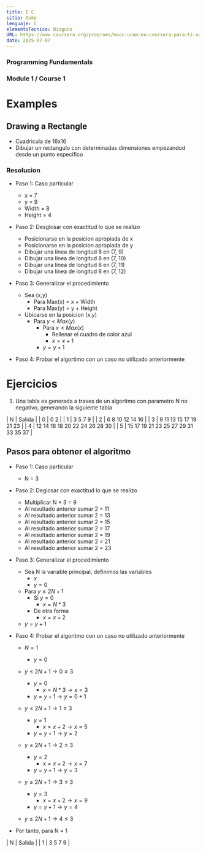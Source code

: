 ```yaml
---
title: E C
sitio: Duke
lenguaje: C
elementoTecnico: Ninguno
URL: https://www.coursera.org/programs/mooc-unam-en-coursera-para-ti-uzeau/specializations/c-programming
date: 2025-07-07
---
```

### Programming Fundamentals

### Module 1 / Course 1

<!--end_excerpt-->

# Examples
## Drawing a Rectangle
- Cuadricula de 16x16
- Dibujar un rectangulo con determinadas dimensiones empezandod desde un punto especifico

### Resolucion
- Paso 1: Caso particular
    - x = 7
    - y = 9
    - Width = 8
    - Height = 4

- Paso 2: Desglosar con exactitud lo que se realizo
    - Posicionarse en la posicion apropiada de x
    - Posicionarse en la posicion apropiada de y
    - Dibujar una linea de longitud 8 en (7, 9)
    - Dibujar una linea de longitud 8 en (7, 10)
    - Dibujar una linea de longitud 8 en (7, 11)
    - Dibujar una linea de longitud 8 en (7, 12)

- Paso 3: Generalizar el procedimiento
    - Sea (x,y)
        - Para Max(x) = x + Width
        - Para Max(y) = y + Height
    - Ubicarse en la posicion (x,y)
        - Para $y < Max(y)$
            - Para $x < Max(x)$
                - Rellenar el cuadro de color azul
                - $x = x + 1$
            - $y = y + 1$

- Paso 4: Probar el algortimo con un caso no utilizado anteriormente

# Ejercicios
1. Una tabla es generada a traves de un algoritmo con parametro N no negativo, generando la siguiente tabla

| N | Salida |
| 0 | 0 2 |
| 1 | 3 5 7 9 |
| 2 | 6 8 10 12 14 16 |
| 3 | 9 11 13 15 17 19 21 23 |
| 4 | 12 14 16 18 20 22 24 26 28 30 |
| 5 | 15 17 19 21 23 25 27 29 31 33 35 37 |

## Pasos para obtener el algoritmo
- Paso 1: Caso particular
    - N = 3

- Paso 2: Deglosar con exactitud lo que se realizo
    - Multiplicar N * 3 = 9
    - Al resultado anterior sumar 2 = 11
    - Al resultado anterior sumar 2 = 13
    - Al resultado anterior sumar 2 = 15
    - Al resultado anterior sumar 2 = 17
    - Al resultado anterior sumar 2 = 19
    - Al resultado anterior sumar 2 = 21
    - Al resultado anterior sumar 2 = 23

- Paso 3: Generalizar el procedimiento
    - Sea N la variable principal, definimos las variables
        - $x$
        - $y = 0$
    - Para $y \leq 2N + 1$
        - Si $y = 0$
            - $x = N * 3$
        - De otra forma
            - $x = x + 2$
    - $y = y + 1$

- Paso 4: Probar el algoritmo con un caso no utilizado anteriormente
    - $N = 1$
        - $y = 0$
    - $y \leq 2N + 1 \rightarrow 0 \leq 3$
        - $y = 0$
            - $x = N * 3 \rightarrow x = 3$
        - $y = y + 1 \rightarrow y = 0 + 1$

    - $y \leq 2N + 1 \rightarrow 1 \leq 3$
        - $y = 1$
            - $x = x + 2 \rightarrow x = 5$
        - $y = y + 1 \rightarrow y = 2$

    - $y \leq 2N + 1 \rightarrow 2 \leq 3$
        - $y = 2$
            - $x = x + 2 \rightarrow x = 7$
        - $y = y + 1 \rightarrow y = 3$

    - $y \leq 2N + 1 \rightarrow 3 \leq 3$
        - $y = 3$
            - $x = x + 2 \rightarrow x = 9$
        - $y = y + 1 \rightarrow y = 4$

    - $y \leq 2N + 1 \rightarrow 4 \leq 3$

- Por tanto, para N = 1

| N | Salida |
| 1 | 3 5 7 9 |